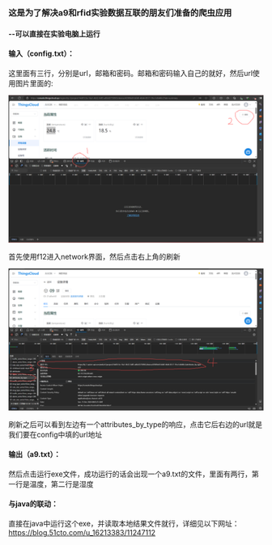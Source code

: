 ### 这是为了解决a9和rfid实验数据互联的朋友们准备的爬虫应用
#### --可以直接在实验电脑上运行
#### 输入（config.txt）：
这里面有三行，分别是url，邮箱和密码。邮箱和密码输入自己的就好，然后url使用图片里面的:
   
![本地路径](1.png "")

首先使用f12进入network界面，然后点击右上角的刷新

![本地路径](2.png "")

刷新之后可以看到左边有一个attributes_by_type的响应，点击它后右边的url就是我们要在config中填的url地址

#### 输出（a9.txt）：
然后点击运行exe文件，成功运行的话会出现一个a9.txt的文件，里面有两行，第一行是温度，第二行是湿度

#### 与java的联动：
直接在java中运行这个exe，并读取本地结果文件就行，详细见以下网址：https://blog.51cto.com/u_16213383/11247112
